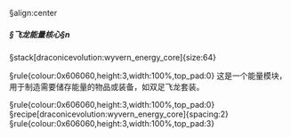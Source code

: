 §align:center
##### §飞龙能量核心§n

§stack[draconicevolution:wyvern_energy_core]{size:64}

§rule{colour:0x606060,height:3,width:100%,top_pad:0}
这是一个能量模块，用于制造需要储存能量的物品或装备，如双足飞龙套装。

§rule{colour:0x606060,height:3,width:100%,top_pad:0}
§recipe[draconicevolution:wyvern_energy_core]{spacing:2}
§rule{colour:0x606060,height:3,width:100%,top_pad:3}